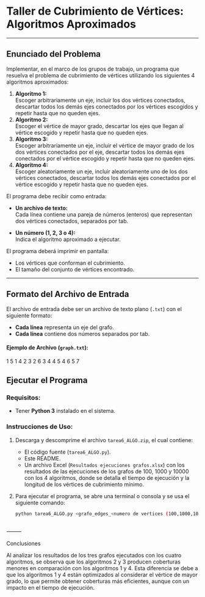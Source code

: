 

# Taller de Cubrimiento de Vértices: Algoritmos Aproximados

---

## **Enunciado del Problema**

Implementar, en el marco de los grupos de trabajo, un programa que resuelva el problema de cubrimiento de vértices utilizando los siguientes 4 algoritmos aproximados:

1. **Algoritmo 1:**  
   Escoger arbitrariamente un eje, incluir los dos vértices conectados, descartar todos los demás ejes conectados por los vértices escogidos y repetir hasta que no queden ejes.
2. **Algoritmo 2:**  
   Escoger el vértice de mayor grado, descartar los ejes que llegan al vértice escogido y repetir hasta que no queden ejes.
3. **Algoritmo 3:**  
   Escoger arbitrariamente un eje, incluir el vértice de mayor grado de los dos vértices conectados por el eje, descartar todos los demás ejes conectados por el vértice escogido y repetir hasta que no queden ejes.
4. **Algoritmo 4:**  
   Escoger aleatoriamente un eje, incluir aleatoriamente uno de los dos vértices conectados, descartar todos los demás ejes conectados por el vértice escogido y repetir hasta que no queden ejes.

El programa debe recibir como entrada:

- **Un archivo de texto:**  
  Cada línea contiene una pareja de números (enteros) que representan dos vértices conectados, separados por tab.
  
- **Un número (1, 2, 3 o 4):**  
  Indica el algoritmo aproximado a ejecutar.

El programa deberá imprimir en pantalla:

- Los vértices que conforman el cubrimiento.
- El tamaño del conjunto de vértices encontrado.

---

## **Formato del Archivo de Entrada**

El archivo de entrada debe ser un archivo de texto plano (`.txt`) con el siguiente formato:

- **Cada línea** representa un eje del grafo.
- **Cada línea** contiene dos números separados por tab.

#### Ejemplo de Archivo (`graph.txt`):

1	5
1	4
2	3
2	6
3	4
4	5
4	6
5	7

## **Ejecutar el Programa**

### **Requisitos:**

- Tener **Python 3** instalado en el sistema.

### **Instrucciones de Uso:**

1. Descarga y descomprime el archivo `tarea6_ALGO.zip`, el cual contiene:
   - El código fuente (`tarea6_ALGO.py`).
   - Este README.
   - Un archivo Excel (`Resultados ejecuciones grafos.xlsx`) con los resultados de las ejecuciones de los grafos de 100, 1000 y 10000 con los 4 algoritmos, donde se detalla el tiempo de ejecución y la longitud de los vértices de cubrimiento mínimo.

2. Para ejecutar el programa, se abre una terminal o consola y se usa el siguiente comando:

   ```bash
   python tarea6_ALGO.py <grafo_edges_<numero de vertices (100,1000,10000)>.txt> <numero_algoritmo>



⸻

Conclusiones

Al analizar los resultados de los tres grafos ejecutados con los cuatro algoritmos, se observa que los algoritmos 2 y 3 producen coberturas menores en comparación con los algoritmos 1 y 4. Esta diferencia se debe a que los algoritmos 1 y 4 están optimizados al considerar el vértice de mayor grado, lo que permite obtener coberturas más eficientes, aunque con un impacto en el tiempo de ejecución.

